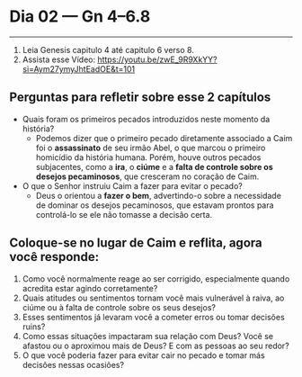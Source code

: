 # Dia 02 — Gn 4–6.8

--- 

1. Leia Genesis capitulo 4 até capitulo 6 verso 8.
2. Assista esse Vídeo: https://youtu.be/zwE_9R9XkYY?si=Aym27ymyJhtEadOE&t=101


## Perguntas para refletir sobre esse 2 capítulos

   - Quais foram os primeiros pecados introduzidos neste momento da história?
     - Podemos dizer que o primeiro pecado diretamente associado a Caim foi o **assassinato** de seu irmão Abel, o que marcou o primeiro homicídio da história humana. Porém, houve outros pecados subjacentes, como a **ira**, o **ciúme** e a **falta de controle sobre os desejos pecaminosos**, que cresceram no coração de Caim.
   - O que o Senhor instruiu Caim a fazer para evitar o pecado?
     - Deus o orientou a **fazer o bem**, advertindo-o sobre a necessidade de dominar os desejos pecaminosos, que estavam prontos para controlá-lo se ele não tomasse a decisão certa.

## Coloque-se no lugar de Caim e reflita, agora você responde:
    
1. Como você normalmente reage ao ser corrigido, especialmente quando acredita estar agindo corretamente?
2. Quais atitudes ou sentimentos tornam você mais vulnerável à raiva, ao ciúme ou à falta de controle sobre os seus desejos?
3. Esses sentimentos já levaram você a cometer erros ou tomar decisões ruins?
4. Como essas situações impactaram sua relação com Deus? Você se afastou ou o aproximou mais de Deus? E com as pessoas ao seu redor?
5. O que você poderia fazer para evitar cair no pecado e tomar más decisões nessas ocasiões?